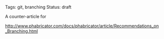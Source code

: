 Tags: git, branching
Status: draft

A counter-article for

http://www.phabricator.com/docs/phabricator/article/Recommendations_on_Branching.html